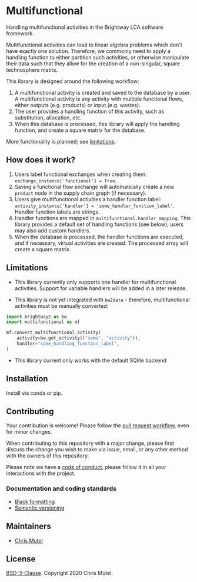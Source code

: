 # Multifunctional

Handling multifunctional activities in the Brightway LCA software framework.

Multifunctional activities can lead to linear algebra problems which don't have exactly one solution. Therefore, we commonly need to apply a handling function to either partition such activities, or otherwise manipulate their data such that they allow for the creation of a non-singular, square technosphere matrix.

This library is designed around the following workflow:

1. A multifunctional activity is created and saved to the database by a user. A multifunctional activity is any activity with multiple functional flows, either outputs (e.g. products) or input (e.g. wastes).
1. The user provides a handling function of this activity, such as substitution, allocation, etc.
1. When this database is processed, this library will apply the handling function, and create a square matrix for the database.

More functionality is planned; see [limitations](#limitations).

## How does it work?

1. Users label functional exchanges when creating them: ``exchange_instance['functional'] = True``.
1. Saving a functional flow exchange will automatically create a new `product` node in the supply chain graph (if necessary).
1. Users give multifunctional activities a handler function label: ``activity_instance['handler'] = 'some_handler_function_label'``. Handler function labels are strings.
1. Handler functions are mapped in `multifunctional.handler_mapping`. This library provides a default set of handling functions (see below); users may also add custom handlers.
1. When the database is processed, the handler functions are executed, and if necessary, virtual activities are created. The processed array will create a square matrix.

## Limitations

* This library currently only supports one handler for multifunctional activities. Support for variable handlers will be added in a later release.

* This library is not yet integrated with `bw2data` - therefore, multifunctional activities must be manually converted:

```python
import brightway2 as bw
import multifunctional as mf

mf.convert_multifunctional_activity(
    activity=bw.get_activity(("some", "activity")),
    handler="some_handling_function_label",
)
```

* This library current only works with the default SQlite backend

## Installation

Install via conda or pip.

## Contributing

Your contribution is welcome! Please follow the [pull request workflow](https://guides.github.com/introduction/flow/), even for minor changes.

When contributing to this repository with a major change, please first discuss the change you wish to make via issue, email, or any other method with the owners of this repository.

Please note we have a [code of conduct](https://github.com/brightway-lca/multifunctional/blob/master/CODE_OF_CONDUCT.md), please follow it in all your interactions with the project.

### Documentation and coding standards

* [Black formatting](https://black.readthedocs.io/en/stable/)
* [Semantic versioning](http://semver.org/)

## Maintainers

* [Chris Mutel](https://github.com/cmutel/)

## License

[BSD-3-Clause](https://github.com/brightway-lca/multifunctional/blob/master/LICENSE). Copyright 2020 Chris Mutel.
